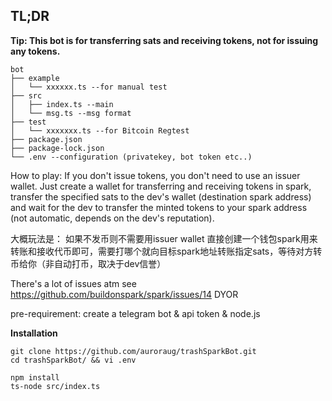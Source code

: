 ## TL;DR

**Tip: This bot is for transferring sats and receiving tokens, not for issuing any tokens.**

```
bot
├── example
│   └── xxxxxx.ts --for manual test
├── src
│   ├── index.ts --main
│   └── msg.ts --msg format
├── test 
│   └── xxxxxxx.ts --for Bitcoin Regtest
├── package.json
├── package-lock.json
└── .env --configuration (privatekey, bot token etc..)
```

How to play:
If you don't issue tokens, you don't need to use an issuer wallet.
Just create a wallet for transferring and receiving tokens in spark, transfer the specified sats to the dev's wallet (destination spark address) and wait for the dev to transfer the minted tokens to your spark address (not automatic, depends on the dev's reputation).

大概玩法是：
如果不发币则不需要用issuer wallet
直接创建一个钱包spark用来转账和接收代币即可，需要打哪个就向目标spark地址转账指定sats，等待对方转币给你（非自动打币，取决于dev信誉）

There's a lot of issues atm see https://github.com/buildonspark/spark/issues/14
DYOR


pre-requirement: create a telegram bot & api token & node.js

**Installation**

```
git clone https://github.com/auroraug/trashSparkBot.git
cd trashSparkBot/ && vi .env
```

```
npm install
ts-node src/index.ts
```

